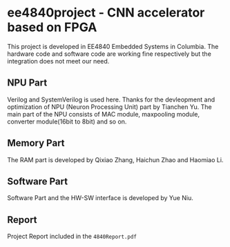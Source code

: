 # ee4840project - CNN accelerator based on FPGA
This project is developed in EE4840 Embedded Systems in Columbia.
The hardware code and software code are working fine respectively but the integration does not meet our need.
## NPU Part
Verilog and SystemVerilog is used here. Thanks for the devleopment and optimization of NPU (Neuron Processing Unit) part by Tianchen Yu. 
The main part of the NPU consists of MAC module, maxpooling module, converter module(16bit to 8bit) and so on. 
## Memory Part
The RAM part is developed by Qixiao Zhang, Haichun Zhao and Haomiao Li. 
## Software Part
Software Part and the HW-SW interface is developed by Yue Niu. 
## Report 
Project Report included in the `4840Report.pdf`
